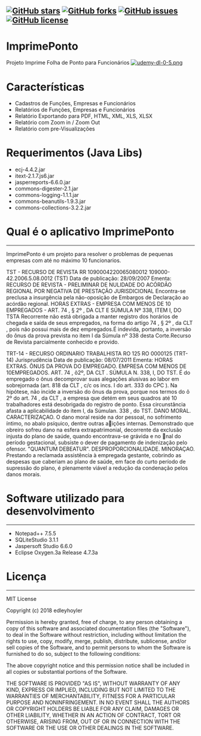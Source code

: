[![GitHub stars](https://img.shields.io/github/stars/edleyhoyler/ImprimePonto.svg?style=flat-square)](https://github.com/edleyhoyler/ImprimePonto/stargazers)
[![GitHub forks](https://img.shields.io/github/forks/edleyhoyler/ImprimePonto.svg?style=flat-square)](https://github.com/edleyhoyler/ImprimePonto/network)
[![GitHub issues](https://img.shields.io/github/issues/edleyhoyler/ImprimePonto.svg?style=flat-square)](https://github.com/edleyhoyler/ImprimePonto/issues)
[![GitHub license](https://img.shields.io/github/license/edleyhoyler/ImprimePonto.svg?style=flat-square)](https://github.com/edleyhoyler/ImprimePonto/blob/master/README.md)
-------
# ImprimePonto
Projeto Imprime Folha de Ponto para Funcionários
[![udemy-dl-0-5.png](https://github.com/edleyhoyler/ImprimePonto/blob/master/ImprimePonto.png)](https://github.com/edleyhoyler/ImprimePonto/blob/master/ImprimePonto.png)

# Características
- Cadastros  de Funções, Empresas e Funcionários
- Relatórios de Funções, Empresas e Funcionários
- Relatório Exportando para PDF, HTML, XML, XLS, XLSX
- Relatório com Zoom in / Zoom Out
- Relatório com pre-Visualizações

# Requerimentos (Java Libs)

- ecj-4.4.2.jar
- itext-2.1.7.js6.jar
- jasperreports-6.6.0.jar
- commons-digester-2.1.jar
- commons-logging-1.1.1.jar
- commons-beanutils-1.9.3.jar
- commons-collections-3.2.2.jar

# Qual é o aplicativo ImprimePonto
-------
ImprimePonto é um projeto para resolver o problemas de pequenas empresas com até no máximo 10 funcionarios.

TST - RECURSO DE REVISTA RR 1090004220065080012 109000-42.2006.5.08.0012 (TST)
Data de publicação: 28/09/2007
Ementa: RECURSO DE REVISTA - PRELIMINAR DE NULIDADE DO ACÓRDÃO REGIONAL POR NEGATIVA DE PRESTAÇÃO JURISDICIONAL Encontra-se preclusa a insurgência pela não-oposição de Embargos de Declaração ao acórdão regional. HORAS EXTRAS - EMPRESA COM MENOS DE 10 EMPREGADOS - ART. 74 , § 2º , DA CLT E SÚMULA Nº 338, ITEM I, DO TSTA Recorrente não está obrigada a manter registro dos horários de chegada e saída de seus empregados, na forma do artigo 74 , § 2º , da CLT , pois não possui mais de dez empregados.É indevida, portanto, a inversão do ônus da prova prevista no item I da Súmula nº 338 desta Corte.Recurso de Revista parcialmente conhecido e provido.

TRT-14 - RECURSO ORDINARIO TRABALHISTA RO 125 RO 0000125 (TRT-14) Jurisprudência 
Data de publicação: 08/07/2011
Ementa: HORAS EXTRAS. ÔNUS DA PROVA DO EMPREGADO. EMPRESA COM MENOS DE 10EMPREGADOS. ART. 74 , õ2º, DA CLT . SÚMULA N. 338, I, DO TST. É do empregado o ônus decomprovar suas alegações alusivas ao labor em sobrejornada (art. 818 da CLT , c/c os incs. I do art. 333 do CPC ). Na hipótese, não incide a inversão do ônus da prova, porque nos termos do õ 2º do art. 74 , da CLT , a empresa que detém em seus quadros até 10 trabalhadores está desobrigada do registro de ponto. Essa circunstância afasta a aplicabilidade do item I, da Súmulan. 338 , do TST. DANO MORAL. CARACTERIZAÇAO. O dano moral reside na dor pessoal, no sofrimento íntimo, no abalo psíquico, dentre outras a􀂢ições internas. Demonstrado que obreiro sofreu dano na esfera extrapatrimonial, decorrente da exclusão injusta do plano de saúde, quando encontrava-se grávida e no 􀂡nal do período gestacional, subsiste o dever de pagamento de indenização pelo ofensor. "QUANTUM DEBEATUR". DESPROPORCIONALIDADE. MINORAÇAO. Prestando a reclamada assistência à empregada gestante, cobrindo as despesas que caberiam ao plano de saúde, em face do curto período de supressão do plano, é plenamente viável a redução da condenação pelos danos morais.

# Software utilizado para desenvolvimento
-------
*   Notepad++ 7.5.5
*   SQLiteStudio 3.1.1
*   Jaspersoft Studio 6.6.0
*   Eclipse Oxygen.3a Release 4.7.3a


# Licença
-------
MIT License

Copyright (c) 2018 edleyhoyler

Permission is hereby granted, free of charge, to any person obtaining a copy
of this software and associated documentation files (the "Software"), to deal
in the Software without restriction, including without limitation the rights
to use, copy, modify, merge, publish, distribute, sublicense, and/or sell
copies of the Software, and to permit persons to whom the Software is
furnished to do so, subject to the following conditions:

The above copyright notice and this permission notice shall be included in all
copies or substantial portions of the Software.

THE SOFTWARE IS PROVIDED "AS IS", WITHOUT WARRANTY OF ANY KIND, EXPRESS OR
IMPLIED, INCLUDING BUT NOT LIMITED TO THE WARRANTIES OF MERCHANTABILITY,
FITNESS FOR A PARTICULAR PURPOSE AND NONINFRINGEMENT. IN NO EVENT SHALL THE
AUTHORS OR COPYRIGHT HOLDERS BE LIABLE FOR ANY CLAIM, DAMAGES OR OTHER
LIABILITY, WHETHER IN AN ACTION OF CONTRACT, TORT OR OTHERWISE, ARISING FROM,
OUT OF OR IN CONNECTION WITH THE SOFTWARE OR THE USE OR OTHER DEALINGS IN THE
SOFTWARE.

